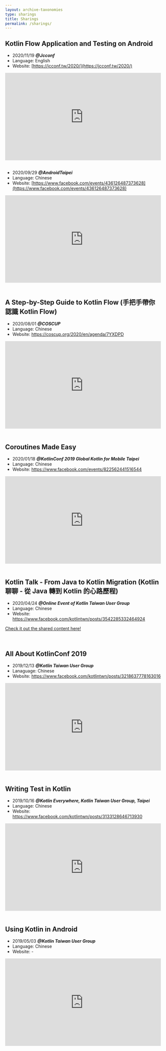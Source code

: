 ```yaml
---
layout: archive-taxonomies
type: sharings
title: Sharings
permalink: /sharings/
---
```


## Kotlin Flow Application and Testing on Android

* 2020/11/19 **_@Jcconf_**
* Language: English
* Website: [https://jcconf.tw/2020/](https://jcconf.tw/2020/)

<div style="left: 0; width: 100%; height: 0; position: relative; padding-bottom: 56.1972%;"><iframe src="https://speakerdeck.com/player/9e347f467a414f88b463bd4d14255f88" style="border: 0; top: 0; left: 0; width: 100%; height: 100%; position: absolute;" allowfullscreen scrolling="no" allow="encrypted-media"></iframe></div>

<br>

* 2020/09/29 **_@AndroidTaipei_**
* Language: Chinese
* Website: [https://www.facebook.com/events/436126487373628](https://www.facebook.com/events/436126487373628)

<div style="left: 0; width: 100%; height: 0; position: relative; padding-bottom: 56.1972%;"><iframe src="https://speakerdeck.com/player/9d652b99eda64aac882a7535ca93f434" style="border: 0; top: 0; left: 0; width: 100%; height: 100%; position: absolute;" allowfullscreen scrolling="no" allow="encrypted-media"></iframe></div>

<br>

## A Step-by-Step Guide to Kotlin Flow (手把手帶你認識 Kotlin Flow)

* 2020/08/01 **_@COSCUP_**
* Language: Chinese
* Website: https://coscup.org/2020/en/agenda/7YXDPD

<div style="left: 0; width: 100%; height: 0; position: relative; padding-bottom: 56.1972%;"><iframe src="https://speakerdeck.com/player/1b5bf76be36d4a02b17af744b69870db" style="border: 0; top: 0; left: 0; width: 100%; height: 100%; position: absolute;" allowfullscreen scrolling="no" allow="encrypted-media"></iframe></div>

<br>

## Coroutines Made Easy

* 2020/01/18 **_@KotlinConf 2019 Global Kotlin for Mobile Taipei_**
* Language: Chinese
* Website: https://www.facebook.com/events/822562441516544

<div style="left: 0; width: 100%; height: 0; position: relative; padding-bottom: 56.1972%;"><iframe src="https://speakerdeck.com/player/e3c5392af2e344ccb0ba2fb2d1779a32" style="border: 0; top: 0; left: 0; width: 100%; height: 100%; position: absolute;" allowfullscreen scrolling="no" allow="encrypted-media"></iframe></div>

<br>

## Kotlin Talk - From Java to Kotlin Migration (Kotlin 聊聊 - 從 Java 轉到 Kotlin 的心路歷程)

* 2020/04/24 **_@Online Event of Kotlin Taiwan User Group_**
* Language: Chinese
* Website: https://www.facebook.com/kotlintwn/posts/3542285332464924

[Check it out the shared content here!](https://www.notion.so/oumuamua/Kotlin-Java-Kotlin-558081bc9e074103be3368f638a58252)

<br>

## All About KotlinConf 2019

* 2019/12/13 **_@Kotlin Taiwan User Group_**
* Lanaguage: Chinese
* Website: https://www.facebook.com/kotlintwn/posts/3218637778163016

<div style="left: 0; width: 100%; height: 0; position: relative; padding-bottom: 56.1972%;"><iframe src="https://speakerdeck.com/player/ecfcf924ba3242f7b6a9f941ca168717" style="border: 0; top: 0; left: 0; width: 100%; height: 100%; position: absolute;" allowfullscreen scrolling="no" allow="encrypted-media"></iframe></div>

<br>

## Writing Test in Kotlin

* 2019/10/16 **_@Kotlin Everywhere, Kotlin Taiwan User Group, Taipei_**
* Language: Chinese
* Website: https://www.facebook.com/kotlintwn/posts/3133128646713930

<div style="left: 0; width: 100%; height: 0; position: relative; padding-bottom: 56.1972%;"><iframe src="https://speakerdeck.com/player/668719b94f9e47429d5e000be8c69e70" style="border: 0; top: 0; left: 0; width: 100%; height: 100%; position: absolute;" allowfullscreen scrolling="no" allow="encrypted-media"></iframe></div>

<br>

## Using Kotlin in Android

* 2019/05/03 **_@Kotlin Taiwan User Group_**
* Language: Chinese
* Website: -

<div style="left: 0; width: 100%; height: 0; position: relative; padding-bottom: 56.1972%;"><iframe src="https://speakerdeck.com/player/977ed53855d24da8ab7ed94c48b0cb68" style="border: 0; top: 0; left: 0; width: 100%; height: 100%; position: absolute;" allowfullscreen scrolling="no" allow="encrypted-media"></iframe></div>

<br>